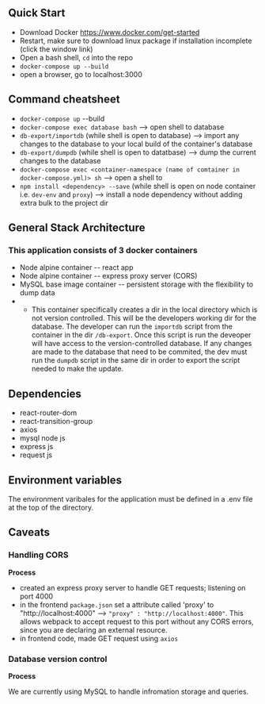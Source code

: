 ## Quick Start
- Download Docker https://www.docker.com/get-started
- Restart, make sure to download linux package if installation incomplete (click the window link)
- Open a bash shell, `cd` into the repo
- `docker-compose up --build`
- open a browser, go to localhost:3000

## Command cheatsheet
- `docker-compose up` --build
- `docker-compose exec database bash` --> open shell to database
- `db-export/importdb` (while shell is open to database) --> import any changes to the database to your local build of the container's database
- `db-export/dumpdb` (while shell is open to datatbase) --> dump the current changes to the database
- `docker-compose exec <container-namespace (name of comtainer in docker-compose.yml)> sh` --> open a shell to <container-namespace>
- `npm install <dependency> --save` (while shell is open on node container i.e. `dev-env` and `proxy`) --> install a node dependency without adding extra bulk to the project dir

## General Stack Architecture

### This application consists of 3 docker containers
- Node alpine container -- react app
- Node alpine container -- express proxy server (CORS)
- MySQL base image container -- persistent storage with the flexibility to dump data
- - This container specifically creates a dir in the local directory which is not version controlled. This will be the developers working dir for the database. The developer can run the `importdb` script from the container in the dir `/db-export`. Once this script is run the deveoper will have access to the version-controlled database. If any changes are made to the database that need to be commited, the dev must run the `dumpdb` script in the same dir in order to export the script needed to make the update. 


## Dependencies

- react-router-dom
- react-transition-group
- axios 
- mysql node js
- express js
- request js

## Environment variables
The environment varibales for the application must be defined in a .env file at the top of the directory. 

## Caveats

### Handling CORS

**Process**
- created an express proxy server to handle GET requests; listening on port 4000
- in the frontend `package.json` set a attribute called 'proxy' to "http://localhost:4000" --> `"proxy" : "http://localhost:4000"`. This allows webpack to accept request to this port without any CORS errors, since you are declaring an external resource.
- in frontend code, made GET request using `axios`


### Database version control

**Process**

We are currently using MySQL to handle infromation storage and queries. 
